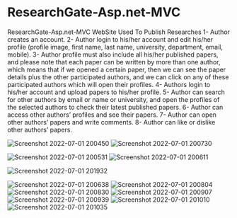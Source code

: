 # ResearchGate-Asp.net-MVC
ResearchGate-Asp.net-MVC WebSite Used To Publish Researches
1- Author creates an account.
2- Author login to his/her account and edit his/her profile (profile image, 
first name, last name, university, department, email, mobile).
3- Author profile must also include all his/her published papers, and please 
note that each paper can be written by more than one author, which 
means that if we opened a certain paper, then we can see the paper 
details plus the other participated authors, and we can click on any of 
these participated authors which will open their profiles.
4- Authors login to his/her account and upload papers to his/her profile.
5- Author can search for other authors by email or name or university, and 
open the profiles of the selected authors to check their latest published 
papers.
6- Author can access other authors’ profiles and see their papers.
7- Author can open other authors’ papers and write comments.
8- Author can like or dislike other authors’ papers.

![Screenshot 2022-07-01 200450](https://user-images.githubusercontent.com/84684863/176948778-cee957b3-88c3-4566-a715-6c1c54af6421.png)
![Screenshot 2022-07-01 200730](https://user-images.githubusercontent.com/84684863/176948803-3dd98c2e-8c8f-48a6-8e22-6e556a3da744.png)

![Screenshot 2022-07-01 200531](https://user-images.githubusercontent.com/84684863/176948322-cbe11ba4-4fde-4429-9e7c-673c62298bb6.png)
![Screenshot 2022-07-01 200611](https://user-images.githubusercontent.com/84684863/176948359-0240b1d8-b2aa-4297-93a8-f600f0544542.png)

![Screenshot 2022-07-01 201932](https://user-images.githubusercontent.com/84684863/176949289-e63cfda3-e95c-4382-b40b-cf35a50875d5.png)

![Screenshot 2022-07-01 200638](https://user-images.githubusercontent.com/84684863/176948417-26b90bec-48d6-4307-b508-49f3ebc44ad0.png)
![Screenshot 2022-07-01 200804](https://user-images.githubusercontent.com/84684863/176948468-870d9597-684b-41a1-87f2-ed01b3e786e5.png)
![Screenshot 2022-07-01 200830](https://user-images.githubusercontent.com/84684863/176948514-96a2d692-686e-4b26-a33c-58a3cd2fa44c.png)
![Screenshot 2022-07-01 200907](https://user-images.githubusercontent.com/84684863/176948525-87eb376d-e284-4f16-ab79-63ec874013c3.png)
![Screenshot 2022-07-01 200939](https://user-images.githubusercontent.com/84684863/176948534-0dab3311-48d3-415c-b28a-779cc60dbc13.png)
![Screenshot 2022-07-01 201010](https://user-images.githubusercontent.com/84684863/176948553-2070d995-fada-4c1c-b5f6-c62806eccbb3.png)
![Screenshot 2022-07-01 201035](https://user-images.githubusercontent.com/84684863/176948564-15cb3e90-ffa6-4799-b506-bc937837c25c.png)
